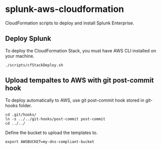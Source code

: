 # splunk-aws-cloudformation

CloudFormation scripts to deploy and install Splunk Enterprise.

## Deploy Splunk
To deploy the CloudFormation Stack, you must have AWS CLI installed on your machine.

``` shell
./scripts/cfStackDeploy.sh
```

## Upload tempaltes to AWS with git post-commit hook
To deploy automatically to AWS, use git post-commit hook stored in git-hooks folder.

``` shell
cd .git/hooks/
ln -s ../../git-hooks/post-commit post-commit
cd ../../
```
Define the bucket to upload the templates to.
``` shell
export AWSBUCKET=my-dns-compliant-bucket
```
